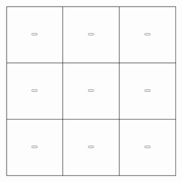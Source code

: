 <!DOCTYPE html>
<html lang="en">
<head>
    <meta charset="UTF-8">
    <meta http-equiv="X-UA-Compatible" content="IE=edge">
    <meta name="viewport" content="width=device-width, initial-scale=1.0">
    <title>OOXX Game</title>
    <style>
        .box {width: 453px; margin: 20px auto;}
        .box tr td{ width: 150px; height: 150px;
        border: 1px solid #000; color: #333; font-size: 20px;
        line-height: 100px; text-align: center;}
    </style>
</head>
<body>
    <table class="box">
        <tr>
            <td><button onclick="btn00()" id="btn11"></button></td><td><button onclick="btn12()" id="btn12"></button></td><td><button onclick="btn13()" id="btn13"></button></td>
        </tr>
        <tr>
            <td><button onclick="btn21()" id="btn21"></button></td><td><button onclick="btn22()" id="btn22"></button></td><td><button onclick="btn23()" id="btn23"></button></td>
        </tr><tr>
            <td><button onclick="btn31()" id="btn31"></button></td><td><button onclick="btn32()" id="btn32"></button></td><td><button onclick="btn33()" id="btn33"></button></td>
        </tr>
    </table>
    <script>
        let btnAry = new Array(3);

        for (var i = 0; i < m; i++) {
            btnAry[i] = new Array(3);
        }

        for(var r = 0; r < 3; r ++){
            for(var c = 0; c < 3; c ++){
                btnAry[r][c] = document.getElementById("btn");
            }
        }
        btn11 = document.getElementById("demo");

        function myFunction() {
            document.getElementById("demo").innerHTML = "Hello World";
        }
        
    </script>
</body>
</html>

